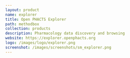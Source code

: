 ```yaml
---
layout: product
name: explorer
title: Open PHACTS Explorer
path: methodbox
collection: products
description: Pharmacology data discovery and browsing
website: https://explorer.openphacts.org
logo: /images/logo/explorer.png
screenshot: /images/screenshots/sm_explorer.png
---
```



